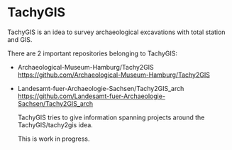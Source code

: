 # TachyGIS

TachyGIS is an idea to survey archaeological excavations with total station and GIS.

There are 2 important repositories belonging to TachyGIS:
- Archaeological-Museum-Hamburg/Tachy2GIS 
  https://github.com/Archaeological-Museum-Hamburg/Tachy2GIS
- Landesamt-fuer-Archaeologie-Sachsen/Tachy2GIS_arch
  https://github.com/Landesamt-fuer-Archaeologie-Sachsen/Tachy2GIS_arch
  
  TachyGIS tries to give information spanning projects around the TachyGIS/tachy2gis idea.
  
  This is work in progress.
  
